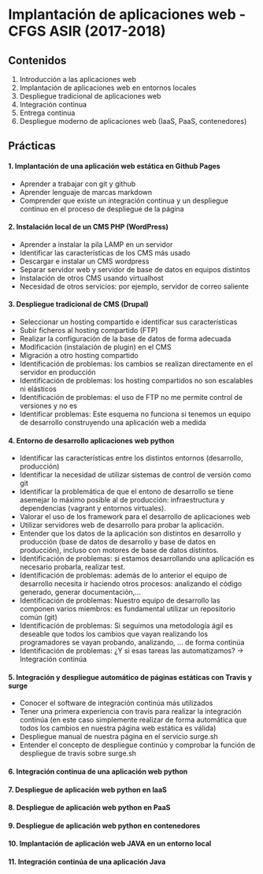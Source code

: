 # Implantación de aplicaciones web - CFGS ASIR (2017-2018)

## Contenidos

1. Introducción a las aplicaciones web
2. Implantación de aplicaciones web en entornos locales
3. Despliegue tradicional de aplicaciones web
4. Integración continua 
5. Entrega continua
6. Despliegue moderno de aplicaciones web (IaaS, PaaS, contenedores)

## Prácticas

#### 1. Implantación de una aplicación web estática en Github Pages

* Aprender a trabajar con git y github
* Aprender lenguaje de marcas markdown
* Comprender que existe un integración continua y un despliegue continuo en el proceso de despliegue de la página

#### 2. Instalación local de un CMS PHP (WordPress)

* Aprender a instalar la pila LAMP en un servidor
* Identificar las características de los CMS más usado
* Descargar e instalar un CMS wordpress
* Separar servidor web y servidor de base de datos en equipos distintos
* Instalación de otros CMS usando virtualhost
* Necesidad de otros servicios: por ejemplo, servidor de correo saliente

#### 3. Despliegue tradicional de CMS (Drupal)

* Seleccionar un hosting compartido e identificar sus características
* Subir ficheros al hosting compartido (FTP)
* Realizar la configuración de la base de datos de forma adecuada
* Modificación (instalación de plugin) en el CMS
* Migración a otro hosting compartido
* Identificación de problemas: los cambios se realizan directamente en el servidor en producción
* Identificación de problemas: los hosting compartidos no son escalables ni elásticos
* Identificación de problemas: el uso de FTP no me permite control de versiones y no es 
* Identificar problemas: Este esquema no funciona si tenemos un equipo de desarrollo construyendo una aplicación web a medida

#### 4. Entorno de desarrollo aplicaciones web python

* Identificar las características entre los distintos entornos (desarrollo, producción)
* Identificar la necesidad de utilizar sistemas de control de versión como git
* Identificar la problemática de que el entono de desarrollo se tiene asemejar lo máximo posible al de producción: infraestructura y dependencias (vagrant y entornos virtuales).
* Valorar el uso de los framework para el desarrollo de aplicaciones web
* Utilizar servidores web de desarrollo para probar la aplicación.
* Entender que los datos de la aplicación son distintos en desarrollo y producción (base de datos de desarrollo y base de datos en producción), incluso con motores de base de datos distintos.
* Identificación de problemas: si estamos desarrollando una aplicación es necesario probarla, realizar test.
* Identificación de problemas: además de lo anterior el equipo de desarrollo necesita ir haciendo otros procesos: analizando el código generado, generar documentación,...
* Identificación de problemas: Nuestro equipo de desarrollo las componen varios miembros: es fundamental utilizar un repositorio común (git)
* Identificación de problemas: Si seguimos una metodología ágil es deseable que todos los cambios que vayan realizando los programadores se vayan probando, analizando, ... de forma continúa
* Identificación de problemas: ¿Y si esas tareas las automatizamos? -> Integración continúa

#### 5. Integración y despliegue automático de páginas estáticas con Travis y surge

* Conocer el software de integración continúa más utilizados
* Tener una primera experiencia con travis para realizar la integración continúa (en este caso simplemente realizar de forma automática que todos los cambios en nuestra página web estática es válida)
* Despliegue manual de nuestra página en el servicio surge.sh
* Entender el concepto de despliegue continúo y comprobar la función de despliegue de travis sobre surge.sh

#### 6. Integración continua de una aplicación web python

#### 7. Despliegue de aplicación web python en IaaS
#### 8. Despliegue de aplicación web python en PaaS
#### 9. Despliegue de aplicación web python en contenedores
#### 10. Implantación de aplicación web JAVA en un entorno local
#### 11. Integración continúa de una aplicación Java



